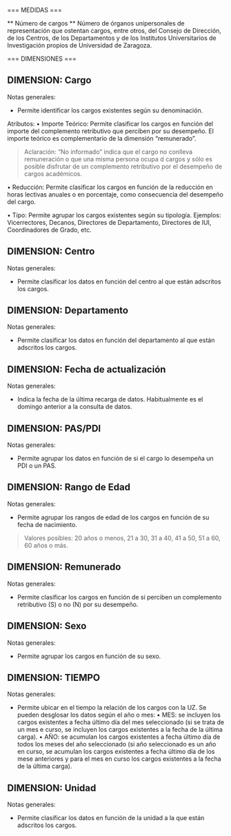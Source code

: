 === MEDIDAS ===

** Número de cargos **
Número de órganos unipersonales de representación que ostentan cargos, entre otros, del Consejo de Dirección, de los Centros, de los Departamentos y de los Institutos Universitarios de Investigación propios de Universidad de Zaragoza.

=== DIMENSIONES ===

## DIMENSION: Cargo ##

Notas generales:
- Permite identificar los cargos existentes según su denominación.

Atributos:
• Importe Teórico:
Permite clasificar los cargos en función del importe del complemento retributivo que perciben por su desempeño. El importe teórico es complementario de la dimensión “remunerado”.

>Aclaración: “No informado” indica que el cargo no conlleva remuneración o que una misma persona ocupa d
cargos y sólo es posible disfrutar de un complemento retributivo por el desempeño de cargos académicos.

• Reducción:
Permite clasificar los cargos en función de la reducción en horas lectivas anuales o en porcentaje, como consecuencia del desempeño del cargo.

• Tipo:
Permite agrupar los cargos existentes según su tipología. Ejemplos: Vicerrectores, Decanos, Directores de Departamento, Directores de IUI, Coordinadores de Grado, etc.

## DIMENSION: Centro ##

Notas generales:
- Permite clasificar los datos en función del centro al que están adscritos los cargos.

## DIMENSION: Departamento ##

Notas generales:
- Permite clasificar los datos en función del departamento al que están adscritos los cargos.

## DIMENSION: Fecha de actualización ##

Notas generales:
- Indica la fecha de la última recarga de datos. Habitualmente es el domingo anterior a la consulta de datos.

## DIMENSION: PAS/PDI ##

Notas generales:
- Permite agrupar los datos en función de si el cargo lo desempeña un PDI o un PAS.

## DIMENSION: Rango de Edad ##

Notas generales:
- Permite agrupar los rangos de edad de los cargos en función de su fecha de nacimiento.

>Valores posibles: 20 años o menos, 21 a 30, 31 a 40, 41 a 50, 51 a 60, 60 años o más.

## DIMENSION: Remunerado ##

Notas generales:
- Permite clasificar los cargos en función de si perciben un complemento retributivo (S) o no (N) por su desempeño.

## DIMENSION: Sexo ##

Notas generales:
- Permite agrupar los cargos en función de su sexo.

## DIMENSION: TIEMPO ##

Notas generales:
- Permite ubicar en el tiempo la relación de los cargos con la UZ. Se pueden desglosar los datos según el año o mes: • MES: se incluyen los cargos existentes a fecha último día del mes seleccionado (si se trata de un mes e curso, se incluyen los cargos existentes a la fecha de la última carga). • AÑO: se acumulan los cargos existentes a fecha último día de todos los meses del año seleccionado (si año seleccionado es un año en curso, se acumulan los cargos existentes a fecha último día de los mese anteriores y para el mes en curso los cargos existentes a la fecha de la última carga).

## DIMENSION: Unidad ##

Notas generales:
- Permite clasificar los datos en función de la unidad a la que están adscritos los cargos.

